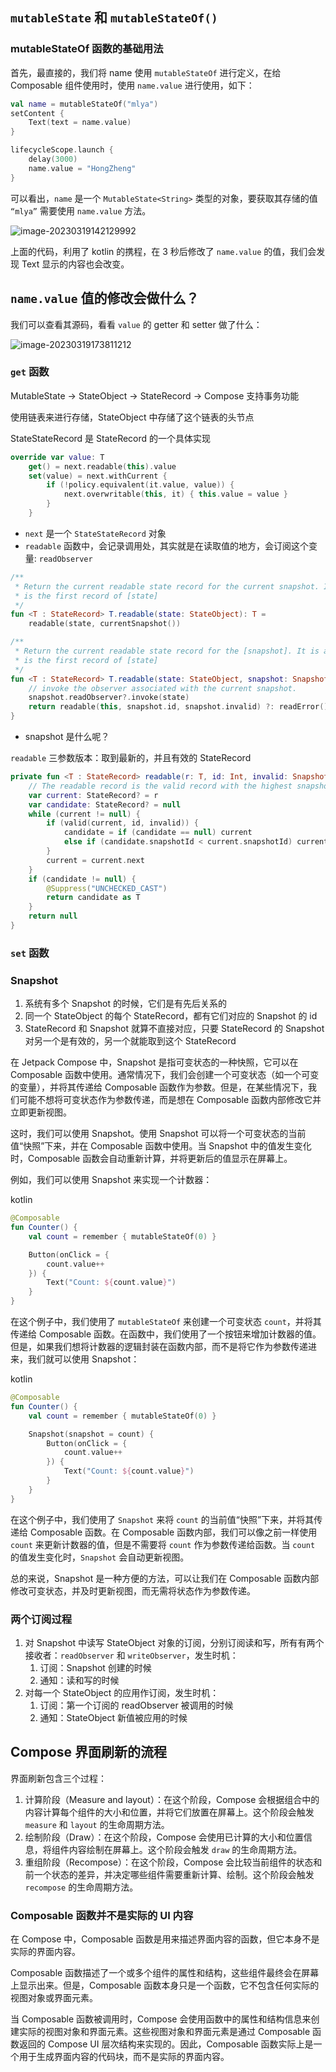 ## `mutableState` 和 `mutableStateOf()`

### mutableStateOf 函数的基础用法

首先，最直接的，我们将 name 使用 `mutableStateOf` 进行定义，在给 Composable 组件使用时，使用 `name.value` 进行使用，如下：

```kotlin
val name = mutableStateOf("mlya")
setContent {
    Text(text = name.value)
}

lifecycleScope.launch {
    delay(3000)
    name.value = "HongZheng"
}
```

可以看出，`name` 是一个 `MutableState<String>` 类型的对象，要获取其存储的值 `“mlya”` 需要使用 `name.value` 方法。

![image-20230319142129992](./assets/image-20230319142129992.png)

上面的代码，利用了 kotlin 的携程，在 3 秒后修改了 `name.value` 的值，我们会发现 Text 显示的内容也会改变。

##  `name.value` 值的修改会做什么？

我们可以查看其源码，看看 `value` 的 getter 和 setter 做了什么：

![image-20230319173811212](./assets/image-20230319173811212.png)

### `get` 函数

MutableState -> StateObject -> StateRecord -> Compose 支持事务功能

使用链表来进行存储，StateObject 中存储了这个链表的头节点

StateStateRecord 是 StateRecord 的一个具体实现

```kotlin
override var value: T
    get() = next.readable(this).value
    set(value) = next.withCurrent {
        if (!policy.equivalent(it.value, value)) {
            next.overwritable(this, it) { this.value = value }
        }
    }
```

* `next` 是一个 `StateStateRecord` 对象
* `readable` 函数中，会记录调用处，其实就是在读取值的地方，会订阅这个变量: `readObserver`

```kotlin
/**
 * Return the current readable state record for the current snapshot. It is assumed that [this]
 * is the first record of [state]
 */
fun <T : StateRecord> T.readable(state: StateObject): T =
    readable(state, currentSnapshot())

/**
 * Return the current readable state record for the [snapshot]. It is assumed that [this]
 * is the first record of [state]
 */
fun <T : StateRecord> T.readable(state: StateObject, snapshot: Snapshot): T {
    // invoke the observer associated with the current snapshot.
    snapshot.readObserver?.invoke(state)
    return readable(this, snapshot.id, snapshot.invalid) ?: readError()
}
```

* snapshot 是什么呢？

`readable` 三参数版本：取到最新的，并且有效的 StateRecord

```kotlin
private fun <T : StateRecord> readable(r: T, id: Int, invalid: SnapshotIdSet): T? {
    // The readable record is the valid record with the highest snapshotId
    var current: StateRecord? = r
    var candidate: StateRecord? = null
    while (current != null) {
        if (valid(current, id, invalid)) {
            candidate = if (candidate == null) current
            else if (candidate.snapshotId < current.snapshotId) current else candidate
        }
        current = current.next
    }
    if (candidate != null) {
        @Suppress("UNCHECKED_CAST")
        return candidate as T
    }
    return null
}
```

### `set` 函数

### Snapshot

1. 系统有多个 Snapshot 的时候，它们是有先后关系的
2. 同一个 StateObject 的每个 StateRecord，都有它们对应的 Snapshot 的 id
3. StateRecord 和 Snapshot 就算不直接对应，只要 StateRecord 的 Snapshot 对另一个是有效的，另一个就能取到这个 StateRecord

在 Jetpack Compose 中，Snapshot 是指可变状态的一种快照，它可以在 Composable 函数中使用。通常情况下，我们会创建一个可变状态（如一个可变的变量），并将其传递给 Composable 函数作为参数。但是，在某些情况下，我们可能不想将可变状态作为参数传递，而是想在 Composable 函数内部修改它并立即更新视图。

这时，我们可以使用 Snapshot。使用 Snapshot 可以将一个可变状态的当前值“快照”下来，并在 Composable 函数中使用。当 Snapshot 中的值发生变化时，Composable 函数会自动重新计算，并将更新后的值显示在屏幕上。

例如，我们可以使用 Snapshot 来实现一个计数器：

kotlin

```kotlin
@Composable
fun Counter() {
    val count = remember { mutableStateOf(0) }

    Button(onClick = {
        count.value++
    }) {
        Text("Count: ${count.value}")
    }
}
```

在这个例子中，我们使用了 `mutableStateOf` 来创建一个可变状态 `count`，并将其传递给 Composable 函数。在函数中，我们使用了一个按钮来增加计数器的值。但是，如果我们想将计数器的逻辑封装在函数内部，而不是将它作为参数传递进来，我们就可以使用 Snapshot：

kotlin

```kotlin
@Composable
fun Counter() {
    val count = remember { mutableStateOf(0) }

    Snapshot(snapshot = count) {
        Button(onClick = {
            count.value++
        }) {
            Text("Count: ${count.value}")
        }
    }
}
```

在这个例子中，我们使用了 `Snapshot` 来将 `count` 的当前值“快照”下来，并将其传递给 Composable 函数。在 Composable 函数内部，我们可以像之前一样使用 `count` 来更新计数器的值，但是不需要将 `count` 作为参数传递给函数。当 `count` 的值发生变化时，`Snapshot` 会自动更新视图。

总的来说，Snapshot 是一种方便的方法，可以让我们在 Composable 函数内部修改可变状态，并及时更新视图，而无需将状态作为参数传递。

### 两个订阅过程

1. 对 Snapshot 中读写 StateObject 对象的订阅，分别订阅读和写，所有有两个接收者：`readObserver` 和 `writeObserver`，发生时机：
   1. 订阅：Snapshot 创建的时候
   2. 通知：读和写的时候
2. 对每一个 StateObject 的应用作订阅，发生时机：
   1. 订阅：第一个订阅的 readObserver 被调用的时候
   2. 通知：StateObject 新值被应用的时候

## Compose 界面刷新的流程

界面刷新包含三个过程：

1. 计算阶段（Measure and layout）：在这个阶段，Compose 会根据组合中的内容计算每个组件的大小和位置，并将它们放置在屏幕上。这个阶段会触发 `measure` 和 `layout` 的生命周期方法。
2. 绘制阶段（Draw）：在这个阶段，Compose 会使用已计算的大小和位置信息，将组件内容绘制在屏幕上。这个阶段会触发 `draw` 的生命周期方法。
3. 重组阶段（Recompose）：在这个阶段，Compose 会比较当前组件的状态和前一个状态的差异，并决定哪些组件需要重新计算、绘制。这个阶段会触发 `recompose` 的生命周期方法。

### Composable 函数并不是实际的 UI 内容

在 Compose 中，Composable 函数是用来描述界面内容的函数，但它本身不是实际的界面内容。

Composable 函数描述了一个或多个组件的属性和结构，这些组件最终会在屏幕上显示出来。但是，Composable 函数本身只是一个函数，它不包含任何实际的视图对象或界面元素。

当 Composable 函数被调用时，Compose 会使用函数中的属性和结构信息来创建实际的视图对象和界面元素。这些视图对象和界面元素是通过 Composable 函数返回的 Compose UI 层次结构来实现的。因此，Composable 函数实际上是一个用于生成界面内容的代码块，而不是实际的界面内容。